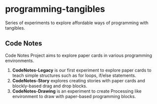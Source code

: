 # programming-tangibles

Series of experiments to explore affordable ways of programming with tangibles.

## Code Notes

Code Notes Project aims to explore paper cards in various programming environments.

1. **CodeNotes-Legacy** is our first experiment to explore paper cards to teach simple structures such as for loops, if/else statements.
2. **CodeNotes-Story** explores creating stories with paper cards and blockly-based drag and drop blocks.
3. **CodeNotes-Drawing** is an experiment to create Processing like environment to draw with paper-based programming blocks.
